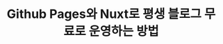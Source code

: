 ---
category: tech
title: Github Pages와 Nuxt로 평생 블로그 무료로 운영하는 방법
description: Github Pages와 Nuxt로 평생 블로그 무료로 운영하는 방법
thumbnail: https://images.unsplash.com/photo-1519682337058-a94d519337bc?ixid=MXwxMjA3fDB8MHxwaG90by1wYWdlfHx8fGVufDB8fHw%3D&ixlib=rb-1.2.1&auto=format&fit=crop&w=1350&q=80
---